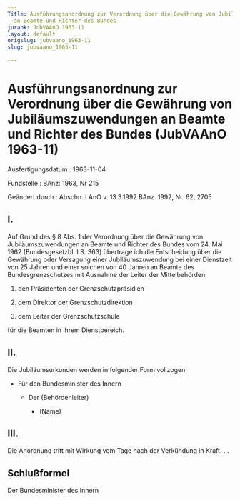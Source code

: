 ```yaml
---
Title: Ausführungsanordnung zur Verordnung über die Gewährung von Jubiläumszuwendungen
  an Beamte und Richter des Bundes
jurabk: JubVAAnO 1963-11
layout: default
origslug: jubvaano_1963-11
slug: jubvaano_1963-11

---
```


# Ausführungsanordnung zur Verordnung über die Gewährung von Jubiläumszuwendungen an Beamte und Richter des Bundes (JubVAAnO 1963-11)

Ausfertigungsdatum
:   1963-11-04

Fundstelle
:   BAnz: 1963, Nr 215

Geändert durch
:   Abschn. I AnO v. 13.3.1992 BAnz. 1992, Nr. 62, 2705


## I.

Auf Grund des § 8 Abs. 1 der Verordnung über die Gewährung von Jubiläumszuwendungen an Beamte und Richter des Bundes vom 24. Mai 1962 (Bundesgesetzbl. I S. 363) übertrage ich die Entscheidung über die Gewährung oder Versagung einer Jubiläumszuwendung bei einer Dienstzeit von 25 Jahren und einer solchen von 40 Jahren an Beamte des Bundesgrenzschutzes mit Ausnahme der Leiter der Mittelbehörden

1.  den Präsidenten der Grenzschutzpräsidien


2.  dem Direktor der Grenzschutzdirektion


3.  dem Leiter der Grenzschutzschule



für die Beamten in ihrem Dienstbereich.


## II.

Die Jubiläumsurkunden werden in folgender Form vollzogen:

*   Für den Bundesminister des Innern

    *   Der (Behördenleiter)

        *   (Name)











## III.

Die Anordnung tritt mit Wirkung vom Tage nach der Verkündung in Kraft. ...


## Schlußformel

Der Bundesminister des Innern

